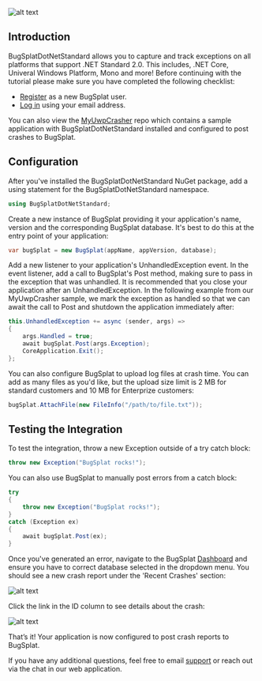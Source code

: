
![alt text](https://s3.amazonaws.com/bugsplat-public/npm/header.png "BugSplat logo")

## Introduction

BugSplatDotNetStandard allows you to capture and track exceptions on all platforms that support .NET Standard 2.0. This includes, .NET Core, Univeral Windows Platform, Mono and more! Before continuing with the tutorial please make sure you have completed the following checklist:

- [Register](https://app.bugsplat.com/v2/sign-up) as a new BugSplat user.
- [Log in](https://app.bugsplat.com/auth0/login) using your email address.

You can also view the [MyUwpCrasher](https://github.com/BugSplat-Git/MyUwpCrasher) repo which contains a sample application with BugSplatDotNetStandard installed and configured to post crashes to BugSplat.

## Configuration

After you've installed the BugSplatDotNetStandard NuGet package, add a using statement for the BugSplatDotNetStandard namespace.

```cs
using BugSplatDotNetStandard;
```

Create a new instance of BugSplat providing it your application's name, version and the corresponding BugSplat database. It's best to do this at the entry point of your application:

```cs
var bugSplat = new BugSplat(appName, appVersion, database);
```

Add a new listener to your application's UnhandledException event. In the event listener, add a call to BugSplat's Post method, making sure to pass in the exception that was unhandled. It is recommended that you close your application after an UnhandledException. In the following example from our MyUwpCrasher sample, we mark the exception as handled so that we can await the call to Post and shutdown the application immediately after:

```cs
this.UnhandledException += async (sender, args) =>
{
    args.Handled = true;
    await bugSplat.Post(args.Exception);
    CoreApplication.Exit();
};
```

You can also configure BugSplat to upload log files at crash time. You can add as many files as you'd like, but the upload size limit is 2 MB for standard customers and 10 MB for Enterprize customers:

```cs
bugSplat.AttachFile(new FileInfo("/path/to/file.txt"));
```

## Testing the Integration

To test the integration, throw a new Exception outside of a try catch block:

```cs
throw new Exception("BugSplat rocks!");
```

You can also use BugSplat to manually post errors from a catch block:

```cs
try
{
    throw new Exception("BugSplat rocks!");
}
catch (Exception ex) 
{
    await bugSplat.Post(ex);
}
```

Once you've generated an error, navigate to the BugSplat [Dashboard](https://app.bugsplat.com/v2/dashboard) and ensure you have to correct database selected in the dropdown menu. You should see a new crash report under the 'Recent Crashes' section:

![alt text](https://s3.amazonaws.com/bugsplat-public/nuget/dashboard.png "BugSplat dashboard")

 Click the link in the ID column to see details about the crash:

![alt text](https://s3.amazonaws.com/bugsplat-public/nuget/individual_crash.png "BugSplat crash details")

That’s it! Your application is now configured to post crash reports to BugSplat.

If you have any additional questions, feel free to email [support](mailto:support@bugsplat.com) or reach out via the chat in our web application.